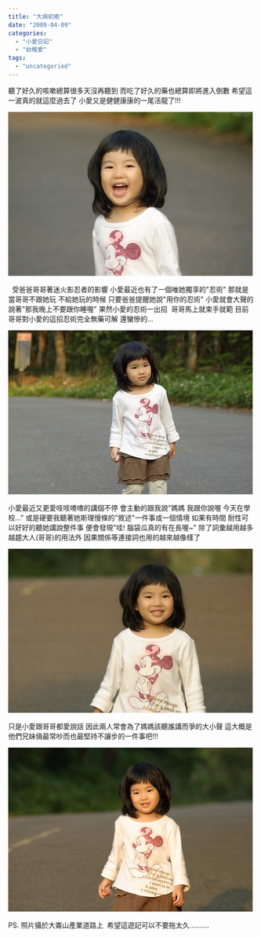 ```yaml
---
title: "大病初癒"
date: "2009-04-09"
categories: 
  - "小愛日記"
  - "幼稚愛"
tags: 
  - "uncategoried"
---
```


聽了好久的咳嗽總算很多天沒再聽到 而吃了好久的藥也總算即將進入倒數 希望這一波真的就這麼過去了 小愛又是健健康康的一尾活龍了!!!

![](images/3416805842_b98e9f2c0a.jpg)

  受爸爸哥哥著迷火影忍者的影響 小愛最近也有了一個唯她獨享的"忍術" 那就是當哥哥不跟她玩 不給她玩的時候 只要爸爸提醒她說"用你的忍術" 小愛就會大聲的說著"那我晚上不要跟你睡喔" 果然小愛的忍術一出招  哥哥馬上就束手就範 目前哥哥對小愛的這招忍術完全無藥可解 還蠻慘的…

![](images/3416806136_5b273dcb7e.jpg)

小愛最近又更愛吱吱喳喳的講個不停 會主動的跟我說"媽媽 我跟你說喔 今天在學校…" 或是硬要我聽著她斯理慢條的"敘述"一件事或一個情境 如果有時間 耐性可以好好的聽她講說整件事 便會發現"哇! 腦袋瓜真的有在長喔~" 除了詞彙越用越多 越趨大人(哥哥)的用法外 因果關係等連接詞也用的越來越像樣了

![](images/3415997135_5d7fbe5c11.jpg)

只是小愛跟哥哥都愛說話 因此兩人常會為了媽媽該聽誰講而爭的大小聲 這大概是他們兄妹倆最常吵而也最堅持不讓步的一件事吧!!!

![](images/3415996869_c5c4a3a3ac.jpg)

PS. 照片攝於大崙山產業道路上  希望這遊記可以不要拖太久..........
